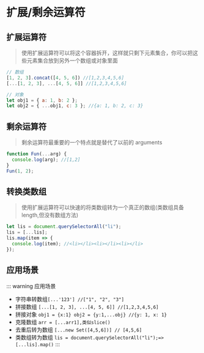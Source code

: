 # 扩展/剩余运算符

## 扩展运算符

> 使用扩展运算符可以将这个容器拆开，这样就只剩下元素集合，你可以把这些元素集合放到另外一个数组或对象里面

```js
// 数组
[1, 2, 3].concat([4, 5, 6]) //[1,2,3,4,5,6]
[...[1, 2, 3], ...[4, 5, 6]] //[1,2,3,4,5,6]

// 对象
let obj1 = { a: 1, b: 2 };
let obj2 = { ...obj1, c: 3 }; //{a: 1, b: 2, c: 3}
```

## 剩余运算符

> 剩余运算符最重要的一个特点就是替代了以前的 arguments

```js
function Fun(...arg) {
  console.log(arg); //[1,2]
}
Fun(1, 2);
```

## 转换类数组

> 使用扩展运算符可以快速的将类数组转为一个真正的数组(类数组具备 length,但没有数组方法)

```js
let lis = document.querySelectorAll("li");
lis = [...lis];
lis.map(item => {
  console.log(item); //<li></li><li></li><li></li>
});
```

## 应用场景

::: warning 应用场景

- 字符串转数组`[...'123'] //["1", "2", "3"]`
- 拼接数组 `[...[1, 2, 3], ...[4, 5, 6]] //[1,2,3,4,5,6]`
- 拼接对象 `obj1 = {x:1} obj2 = {y:1,...obj} //{y: 1, x: 1}`
- 克隆数组 `arr = [...arr1],类似slice()`
- 去重后转为数组 `[...new Set([4,5,6])] // [4,5,6]`
- 类数组转为数组 `lis = document.querySelectorAll("li");=>[...lis].map()`
  :::
